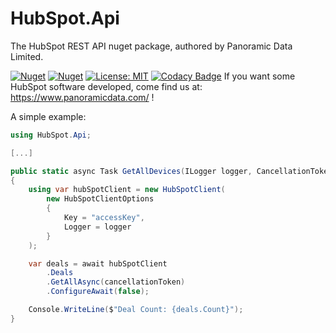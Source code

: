 # HubSpot.Api

The HubSpot REST API nuget package, authored by Panoramic Data Limited.

[![Nuget](https://img.shields.io/nuget/v/HubSpot.Api)](https://www.nuget.org/packages/HubSpot.Api/)
[![Nuget](https://img.shields.io/nuget/dt/HubSpot.Api)](https://www.nuget.org/packages/HubSpot.Api/)
[![License: MIT](https://img.shields.io/badge/License-MIT-yellow.svg)](https://opensource.org/licenses/MIT)
[![Codacy Badge](https://app.codacy.com/project/badge/Grade/59bb860a1129452d8211893953ec056f)](https://app.codacy.com/gh/panoramicdata/HubSpot.Api/dashboard?utm_source=github.com&amp;utm_medium=referral&amp;utm_content=panoramicdata/HubSpot.Api&amp;utm_campaign=Badge_grade)
If you want some HubSpot software developed, come find us at: https://www.panoramicdata.com/ !

A simple example:

```c#
using HubSpot.Api;

[...]

public static async Task GetAllDevices(ILogger logger, CancellationToken cancellationToken)
{
	using var hubSpotClient = new HubSpotClient(
		new HubSpotClientOptions
		{
			Key = "accessKey",
			Logger = logger
		}
	);

	var deals = await hubSpotClient
		.Deals
		.GetAllAsync(cancellationToken)
		.ConfigureAwait(false);

	Console.WriteLine($"Deal Count: {deals.Count}");
}
